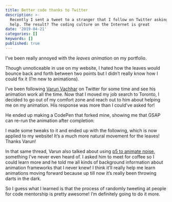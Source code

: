 ```yaml
---
title: Better code thanks to Twitter
description: >-
  Recently I sent a tweet to a stranger that I follow on Twitter asking for his
  help. The result? The coding culture on the Internet is great
date: '2019-04-21'
categories: []
keywords: []
published: true
---
```


I’ve been really annoyed with the _leaves animation_ on my portfolio.

Though unnoticeable in use on my website, I hated how the leaves would bounce back and forth between two points but I didn’t really know how I could fix it (I’m new to animations).

I’ve been following [Varun Vachhar](https://medium.com/u/1aeed18fd27d) on Twitter for some time and see his animation work all the time. Now that I moved my job search to Toronto, I decided to go out of my comfort zone and reach out to him about helping me on my animation. His response was more than I could’ve asked for!

He ended up making a CodePen that forked mine, showing me that GSAP can re-run the animation after completion:

I made some tweaks to it and ended up with the following, which is now applied to my website! It’s a much more natural movement for the leaves! Thanks Varun!

In that same thread, Varun also talked about using [p5 to animate noise](https://p5js.org/reference/#/p5/noise), something I’ve never even heard of. I asked him to meet for coffee so I could learn more and he told me all kinds of background information about animation frameworks that I never knew! I think it’ll really help me learn animations moving forward because up till now it’s really been throwing darts in the dark.

So I guess what I learned is that the process of randomly tweeting at people for code mentorship is pretty awesome! I’m definitely going to do it more.
